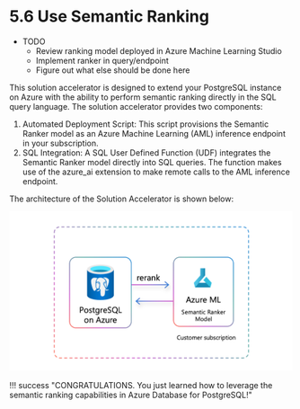 # 5.6 Use Semantic Ranking

- TODO
  - Review ranking model deployed in Azure Machine Learning Studio
  - Implement ranker in query/endpoint
  - Figure out what else should be done here

This solution accelerator is designed to extend your PostgreSQL instance on Azure with the ability to perform semantic ranking directly in the SQL query language. The solution accelerator provides two components:

1. Automated Deployment Script: This script provisions the Semantic Ranker model as an Azure Machine Learning (AML) inference endpoint in your subscription.
2. SQL Integration: A SQL User Defined Function (UDF) integrates the Semantic Ranker model directly into SQL queries. The function makes use of the azure_ai extension to make remote calls to the AML inference endpoint.

The architecture of the Solution Accelerator is shown below:

![](../img/semantic-ranking-solution-architecture.png)

!!! success "CONGRATULATIONS. You just learned how to leverage the semantic ranking capabilities in Azure Database for PostgreSQL!"
